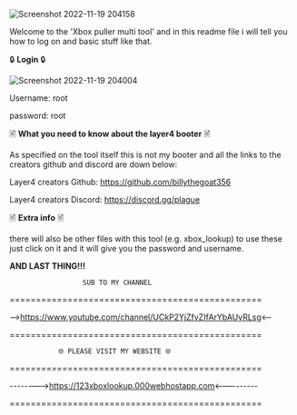 ![Screenshot 2022-11-19 204158](https://user-images.githubusercontent.com/117538886/202870878-ff80bee7-05fa-48a5-bbb1-cf36eca45178.jpg)

Welcome to the 'Xbox puller multi tool' and in this readme file i will tell you how to log on and basic stuff like that.

🔒 **Login** 🔒

![Screenshot 2022-11-19 204004](https://user-images.githubusercontent.com/117538886/202870839-bc46b5f8-bf6c-46f9-b83b-89a77667e655.jpg)

Username: root

password: root

🖹 **What you need to know about the layer4 booter** 🖹

As specified on the tool itself this is not my booter and all the links to the creators github and discord are down below:

Layer4 creators Github: https://github.com/billythegoat356

Layer4 creators Discord: https://discord.gg/plague

🖹 **Extra info** 🖹

there will also be other files with this tool (e.g. xbox_lookup) to use these just click on it and it will give you the password and username.


**AND LAST THING!!!**

                      SUB TO MY CHANNEL

================================================

-->https://www.youtube.com/channel/UCkP2YjZfvZIfArYbAUyRLsg<--

================================================

                🌐 PLEASE VISIT MY WEBSITE 🌐

================================================

-------->https://123xboxlookup.000webhostapp.com<---------

================================================
